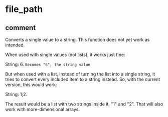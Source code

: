 # file_path
## comment

Converts a single value to a string.
This function does not yet work as intended.

When used with single values (not lists), it works just fine:

String: 6. `Becomes "6", the string value`

But when used with a list, instead of turning the list into a single string, it tries to convert every included item to a string instead.
So, with the current version, this would work:

String: 1;2.

The result would be a list with two strings inside it, "1" and "2". That will also work with more-dimensional arrays.
